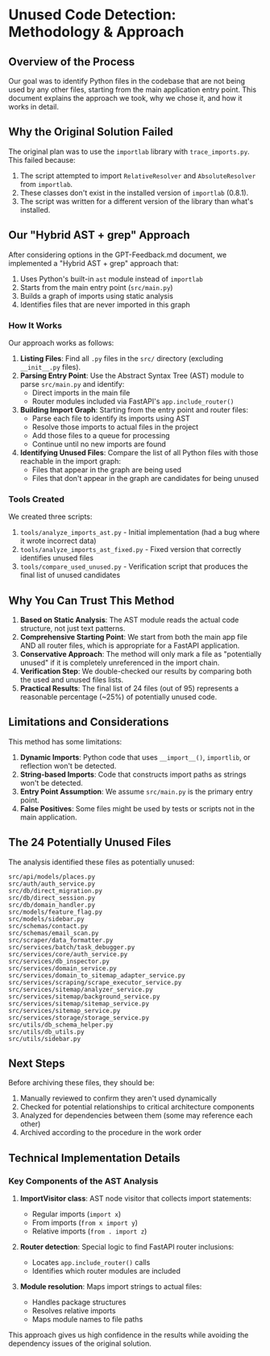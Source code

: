 # Unused Code Detection: Methodology & Approach

## Overview of the Process

Our goal was to identify Python files in the codebase that are not being used by any other files, starting from the main application entry point. This document explains the approach we took, why we chose it, and how it works in detail.

## Why the Original Solution Failed

The original plan was to use the `importlab` library with `trace_imports.py`. This failed because:

1. The script attempted to import `RelativeResolver` and `AbsoluteResolver` from `importlab`.
2. These classes don't exist in the installed version of `importlab` (0.8.1).
3. The script was written for a different version of the library than what's installed.

## Our "Hybrid AST + grep" Approach

After considering options in the GPT-Feedback.md document, we implemented a "Hybrid AST + grep" approach that:

1. Uses Python's built-in `ast` module instead of `importlab`
2. Starts from the main entry point (`src/main.py`)
3. Builds a graph of imports using static analysis
4. Identifies files that are never imported in this graph

### How It Works

Our approach works as follows:

1. **Listing Files**: Find all `.py` files in the `src/` directory (excluding `__init__.py` files).
2. **Parsing Entry Point**: Use the Abstract Syntax Tree (AST) module to parse `src/main.py` and identify:
   - Direct imports in the main file
   - Router modules included via FastAPI's `app.include_router()`
3. **Building Import Graph**: Starting from the entry point and router files:
   - Parse each file to identify its imports using AST
   - Resolve those imports to actual files in the project
   - Add those files to a queue for processing
   - Continue until no new imports are found
4. **Identifying Unused Files**: Compare the list of all Python files with those reachable in the import graph:
   - Files that appear in the graph are being used
   - Files that don't appear in the graph are candidates for being unused

### Tools Created

We created three scripts:

1. `tools/analyze_imports_ast.py` - Initial implementation (had a bug where it wrote incorrect data)
2. `tools/analyze_imports_ast_fixed.py` - Fixed version that correctly identifies unused files
3. `tools/compare_used_unused.py` - Verification script that produces the final list of unused candidates

## Why You Can Trust This Method

1. **Based on Static Analysis**: The AST module reads the actual code structure, not just text patterns.
2. **Comprehensive Starting Point**: We start from both the main app file AND all router files, which is appropriate for a FastAPI application.
3. **Conservative Approach**: The method will only mark a file as "potentially unused" if it is completely unreferenced in the import chain.
4. **Verification Step**: We double-checked our results by comparing both the used and unused files lists.
5. **Practical Results**: The final list of 24 files (out of 95) represents a reasonable percentage (~25%) of potentially unused code.

## Limitations and Considerations

This method has some limitations:

1. **Dynamic Imports**: Python code that uses `__import__()`, `importlib`, or reflection won't be detected.
2. **String-based Imports**: Code that constructs import paths as strings won't be detected.
3. **Entry Point Assumption**: We assume `src/main.py` is the primary entry point.
4. **False Positives**: Some files might be used by tests or scripts not in the main application.

## The 24 Potentially Unused Files

The analysis identified these files as potentially unused:

```
src/api/models/places.py
src/auth/auth_service.py
src/db/direct_migration.py
src/db/direct_session.py
src/db/domain_handler.py
src/models/feature_flag.py
src/models/sidebar.py
src/schemas/contact.py
src/schemas/email_scan.py
src/scraper/data_formatter.py
src/services/batch/task_debugger.py
src/services/core/auth_service.py
src/services/db_inspector.py
src/services/domain_service.py
src/services/domain_to_sitemap_adapter_service.py
src/services/scraping/scrape_executor_service.py
src/services/sitemap/analyzer_service.py
src/services/sitemap/background_service.py
src/services/sitemap/sitemap_service.py
src/services/sitemap_service.py
src/services/storage/storage_service.py
src/utils/db_schema_helper.py
src/utils/db_utils.py
src/utils/sidebar.py
```

## Next Steps

Before archiving these files, they should be:

1. Manually reviewed to confirm they aren't used dynamically
2. Checked for potential relationships to critical architecture components
3. Analyzed for dependencies between them (some may reference each other)
4. Archived according to the procedure in the work order

## Technical Implementation Details

### Key Components of the AST Analysis

1. **ImportVisitor class**: AST node visitor that collects import statements:
   - Regular imports (`import x`)
   - From imports (`from x import y`)
   - Relative imports (`from . import z`)

2. **Router detection**: Special logic to find FastAPI router inclusions:
   - Locates `app.include_router()` calls
   - Identifies which router modules are included

3. **Module resolution**: Maps import strings to actual files:
   - Handles package structures
   - Resolves relative imports
   - Maps module names to file paths

This approach gives us high confidence in the results while avoiding the dependency issues of the original solution.
